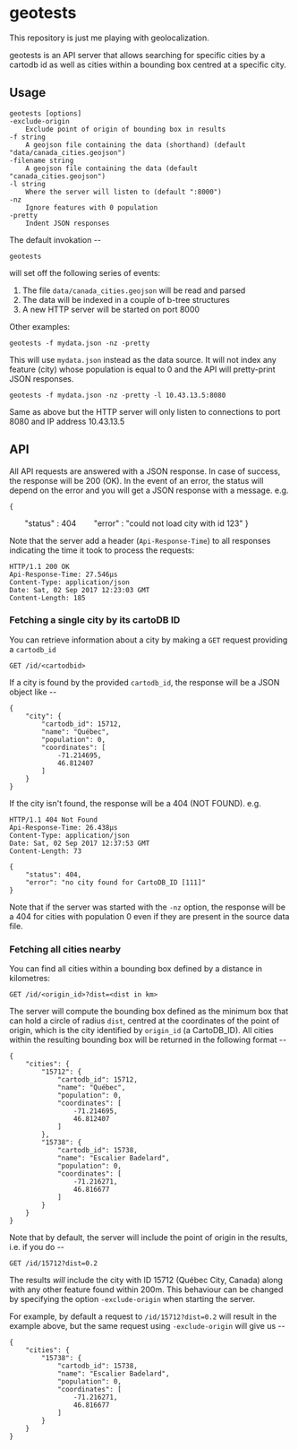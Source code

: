 geotests
========

This repository is just me playing with geolocalization.


geotests is an API server that allows searching for specific cities by a
cartodb id as well as cities within a bounding box centred at a specific
city.

## Usage

    geotests [options]
    -exclude-origin
        Exclude point of origin of bounding box in results
    -f string
        A geojson file containing the data (shorthand) (default "data/canada_cities.geojson")
    -filename string
        A geojson file containing the data (default "canada_cities.geojson")
    -l string
        Where the server will listen to (default ":8000")
    -nz
        Ignore features with 0 population
    -pretty
        Indent JSON responses

The default invokation --

    geotests
    
will set off the following series of events:

1. The file `data/canada_cities.geojson` will be read and parsed
2. The data will be indexed in a couple of b-tree structures
3. A new HTTP server will be started on port 8000

Other examples:

    geotests -f mydata.json -nz -pretty
    
This will use `mydata.json` instead as the data source. It will not
index any feature (city) whose population is equal to 0 and the API
will pretty-print JSON responses.

    geotests -f mydata.json -nz -pretty -l 10.43.13.5:8080

Same as above but the HTTP server will only listen to connections to
port 8080 and IP address 10.43.13.5

## API

All API requests are answered with a JSON response. In case of success, the
response will be 200 (OK). In the event of an error, the status will depend
on the error and you will get a JSON response with a message. e.g.

    {
        "status" : 404
        "error" : "could not load city with id 123"
    }

Note that the server add a header (`Api-Response-Time`) to all responses
indicating the time it took to process the requests:

    HTTP/1.1 200 OK
    Api-Response-Time: 27.546µs
    Content-Type: application/json
    Date: Sat, 02 Sep 2017 12:23:03 GMT
    Content-Length: 185

### Fetching a single city by its cartoDB ID

You can retrieve information about a city by making a `GET` request providing a `cartodb_id`

    GET /id/<cartodbid>

If a city is found by the provided `cartodb_id`, the response will be a JSON object like --

    {
        "city": {
            "cartodb_id": 15712,
            "name": "Québec",
            "population": 0,
            "coordinates": [
                -71.214695,
                46.812407
            ]
        }
    }

If the city isn't found, the response will be a 404 (NOT FOUND). e.g.

    HTTP/1.1 404 Not Found
    Api-Response-Time: 26.438µs
    Content-Type: application/json
    Date: Sat, 02 Sep 2017 12:37:53 GMT
    Content-Length: 73

    {
        "status": 404,
        "error": "no city found for CartoDB_ID [111]"
    }

Note that if the server was started with the `-nz` option, the response
will be a 404 for cities with population 0 even if they are present in the
source data file.

### Fetching all cities nearby

You can find all cities within a bounding box defined by a distance in kilometres:

    GET /id/<origin_id>?dist=<dist in km>
    
The server will compute the bounding box defined as the minimum box that can hold a
circle of radius `dist`, centred at the coordinates of the point of origin, which is
the city identified by `origin_id` (a CartoDB_ID). All cities within the resulting
bounding box will be returned in the following format --

    {
        "cities": {
            "15712": {
                "cartodb_id": 15712,
                "name": "Québec",
                "population": 0,
                "coordinates": [
                    -71.214695,
                    46.812407
                ]
            },
            "15738": {
                "cartodb_id": 15738,
                "name": "Escalier Badelard",
                "population": 0,
                "coordinates": [
                    -71.216271,
                    46.816677
                ]
            }
        }
    }

Note that by default, the server will include the point of origin in the results, i.e.
if you do --

    GET /id/15712?dist=0.2
    
The results *will* include the city with ID 15712 (Québec City, Canada) along with any
other feature found within 200m. This behaviour can be changed by specifying the option
`-exclude-origin` when starting the server.

For example, by default a request to `/id/15712?dist=0.2` will result in the example above,
but the same request using `-exclude-origin` will give us --

    {
        "cities": {
            "15738": {
                "cartodb_id": 15738,
                "name": "Escalier Badelard",
                "population": 0,
                "coordinates": [
                    -71.216271,
                    46.816677
                ]
            }
        }
    }
